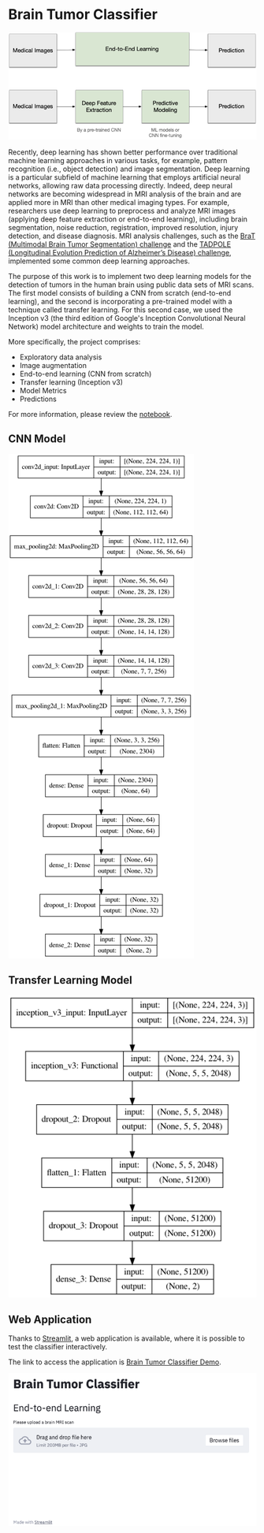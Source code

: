 # Brain Tumor Classifier

![Deep Learning](images/deep-learning-workflow.jpg "Deep Learning")

Recently, deep learning has shown better performance over traditional machine learning approaches in various tasks,
for example, pattern recognition (i.e., object detection) and image segmentation. Deep learning is a particular
subfield of machine learning that employs artificial neural networks, allowing raw data processing directly. Indeed,
deep neural networks are becoming widespread in MRI analysis of the brain and are applied more in MRI than other
medical imaging types. For example, researchers use deep learning to preprocess and analyze MRI images
(applying deep feature extraction or end-to-end learning), including brain segmentation, noise reduction, registration, 
improved resolution, injury detection, and disease diagnosis. MRI analysis challenges, such as the [BraT
(Multimodal Brain Tumor Segmentation) challenge](https://www.med.upenn.edu/cbica/brats2020/) and the 
[TADPOLE (Longitudinal Evolution Prediction of Alzheimer’s Disease) challenge](https://tadpole.grand-challenge.org/), 
implemented some common deep learning approaches.

The purpose of this work is to implement two deep learning models for the detection of tumors in the human brain using 
public data sets of MRI scans. The first model consists of building a CNN from scratch (end-to-end learning), and the 
second is incorporating a pre-trained model with a technique called transfer learning. For this second case, we used 
the Inception v3 (the third edition of Google's Inception Convolutional Neural Network) model architecture and weights 
to train the model.

More specifically, the project comprises:
* Exploratory data analysis
* Image augmentation
* End-to-end learning (CNN from scratch)
* Transfer learning (Inception v3)
* Model Metrics
* Predictions

For more information, please review the [notebook](brain-tumor-classifier.ipynb).

## CNN Model

![CNN Model](model.png "CNN Model")

## Transfer Learning Model

![Transfer Leraning Model](inception-model.png "Transfer Leraning Model")

## Web Application

Thanks to [Streamlit](https://streamlit.io/), a web application is available, where it is possible to test the 
classifier interactively.

The link to access the application is 
[Brain Tumor Classifier Demo](https://share.streamlit.io/david-solis/btc-demo/app.py).

![Streamlit Web App](images/streamlit-web-app.png "Streamlit Web App")